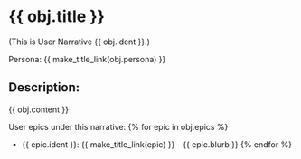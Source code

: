 # {{ obj.title }}
(This is User Narrative {{ obj.ident }}.)

Persona: {{ make_title_link(obj.persona) }}

## Description:

{{ obj.content }}

User epics under this narrative:
{% for epic in obj.epics %}
* {{ epic.ident }}: {{ make_title_link(epic) }} - {{ epic.blurb }}
{% endfor %}
